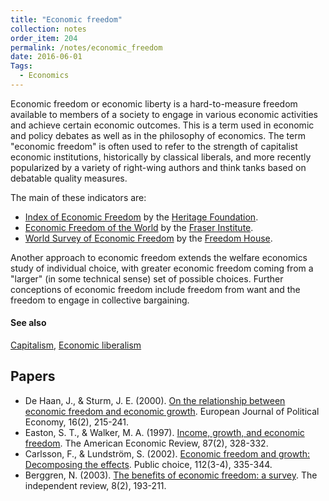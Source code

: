 ```yaml
---
title: "Economic freedom"
collection: notes
order_item: 204
permalink: /notes/economic_freedom
date: 2016-06-01
Tags:
  - Economics
---
```


Economic freedom or economic liberty is a hard-to-measure freedom available to members of a society to engage in various economic activities and achieve certain economic outcomes. This is a term used in economic and policy debates as well as in the philosophy of economics.
The term "economic freedom" is often used to refer to the strength of capitalist economic institutions, historically by classical liberals, and more recently popularized by a variety of right-wing authors and think tanks based on debatable quality measures.

The main of these indicators are:
* [Index of Economic Freedom](http://www.heritage.org/index/) by the [Heritage Foundation](http://www.heritage.org/).
* [Economic Freedom of the World](http://www.freetheworld.com/release.html) by the [Fraser Institute](https://www.fraserinstitute.org).
* [World Survey of Economic Freedom](https://freedomhouse.org/report-types/freedom-world) by the [Freedom House](https://freedomhouse.org/).

Another approach to economic freedom extends the welfare economics study of individual choice, with greater economic freedom coming from a "larger" (in some technical sense) set of possible choices. Further conceptions of economic freedom include freedom from want and the freedom to engage in collective bargaining.


#### See also
[Capitalism](/notes/capitalism), [Economic liberalism](/notes/economic_liberalism)




## Papers
* De Haan, J., & Sturm, J. E. (2000). [On the relationship between economic freedom and economic growth](http://down.cenet.org.cn/upfile/34/20051124194831130.pdf). European Journal of Political Economy, 16(2), 215-241.
* Easton, S. T., & Walker, M. A. (1997). [Income, growth, and economic freedom](http://www.jstor.org/stable/2950940). The American Economic Review, 87(2), 328-332.
* Carlsson, F., & Lundström, S. (2002). [Economic freedom and growth: Decomposing the effects](https://gupea.ub.gu.se/bitstream/2077/2889/1/gunwpe0033.pdf). Public choice, 112(3-4), 335-344.
* Berggren, N. (2003). [The benefits of economic freedom: a survey](http://www.independent.org/pdf/tir/tir_08_2_2_berggren.pdf). The independent review, 8(2), 193-211.




